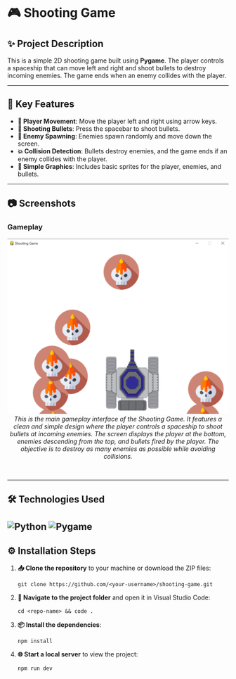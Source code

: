 # 🎮 Shooting Game

## **✨ Project Description**
This is a simple 2D shooting game built using **Pygame**. The player controls a spaceship that can move left and right and shoot bullets to destroy incoming enemies. The game ends when an enemy collides with the player.

---

## **🔧 Key Features**
- **🚀 Player Movement**: Move the player left and right using arrow keys.
- **🔫 Shooting Bullets**: Press the spacebar to shoot bullets.
- **👾 Enemy Spawning**: Enemies spawn randomly and move down the screen.
- **💥 Collision Detection**: Bullets destroy enemies, and the game ends if an enemy collides with the player.
- **🎨 Simple Graphics**: Includes basic sprites for the player, enemies, and bullets.

---

## **📷 Screenshots**
### Gameplay

<p align="center">
  <img src="https://github.com/BouglaceMarouane/Shooting-Game/blob/71eea58198a3936afd0dbaee3cbf90e16e8b5b58/images/display.png" alt="image alt"/>
  <br>
    <em>This is the main gameplay interface of the Shooting Game. It features a clean and simple design where the player controls a spaceship to shoot bullets at incoming enemies. The screen displays the player at the bottom, enemies descending from the top, and bullets fired by the player. The objective is to destroy as many enemies as possible while avoiding collisions.</em>
</p><br>

---

## **🛠️ Technologies Used**

![Python](https://img.shields.io/badge/Python-3.9-blue?logo=python&logoColor=white) ![Pygame](https://img.shields.io/badge/pygame-2.6.0-yellow)
---

## **⚙️ Installation Steps**

1. **📥 Clone the repository** to your machine or download the ZIP files:
   ```
   git clone https://github.com/<your-username>/shooting-game.git
   ```
2. **📂 Navigate to the project folder** and open it in Visual Studio Code:
   ```
   cd <repo-name> && code .
   ```

3. **📦 Install the dependencies**:
   ```
   npm install
   ```

4. **🌐 Start a local server** to view the project:
   ```
   npm run dev
   ```
